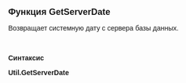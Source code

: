 ﻿<html>
<head>
<title>GetServerDate</title>
</head>

<body>

<p><font size="4" face="Arial"><strong>Функция GetServerDate</strong></font></p>

<p><font face="Arial">Возвращает системную дату с сервера базы данных.</font></p>

<p class="label">&nbsp;</p>

<p class="label"><font face="Arial"><b>Синтаксис</b></font></p>

<p><strong><font face="Arial">Util.GetServerDate</font></strong></p>

<p>&nbsp;</p>
</body>
</html>
